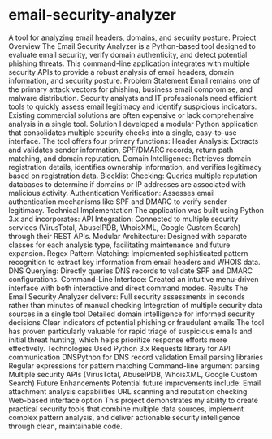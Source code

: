 # email-security-analyzer
A tool for analyzing email headers, domains, and security posture.
Project Overview
The Email Security Analyzer is a Python-based tool designed to evaluate email security, verify domain authenticity, and detect potential phishing threats. This command-line application integrates with multiple security APIs to provide a robust analysis of email headers, domain information, and security posture.
Problem Statement
Email remains one of the primary attack vectors for phishing, business email compromise, and malware distribution. Security analysts and IT professionals need efficient tools to quickly assess email legitimacy and identify suspicious indicators. Existing commercial solutions are often expensive or lack comprehensive analysis in a single tool.
Solution
I developed a modular Python application that consolidates multiple security checks into a single, easy-to-use interface. The tool offers four primary functions:
Header Analysis: Extracts and validates sender information, SPF/DMARC records, return path matching, and domain reputation.
Domain Intelligence: Retrieves domain registration details, identifies ownership information, and verifies legitimacy based on registration data.
Blocklist Checking: Queries multiple reputation databases to determine if domains or IP addresses are associated with malicious activity.
Authentication Verification: Assesses email authentication mechanisms like SPF and DMARC to verify sender legitimacy.
Technical Implementation
The application was built using Python 3.x and incorporates:
API Integration: Connected to multiple security services (VirusTotal, AbuseIPDB, WhoisXML, Google Custom Search) through their REST APIs.
Modular Architecture: Designed with separate classes for each analysis type, facilitating maintenance and future expansion.
Regex Pattern Matching: Implemented sophisticated pattern recognition to extract key information from email headers and WHOIS data.
DNS Querying: Directly queries DNS records to validate SPF and DMARC configurations.
Command-Line Interface: Created an intuitive menu-driven interface with both interactive and direct command modes.
Results
The Email Security Analyzer delivers:
Full security assessments in seconds rather than minutes of manual checking
Integration of multiple security data sources in a single tool
Detailed domain intelligence for informed security decisions
Clear indicators of potential phishing or fraudulent emails
The tool has proven particularly valuable for rapid triage of suspicious emails and initial threat hunting, which helps prioritize response efforts more effectively.
Technologies Used
Python 3.x
Requests library for API communication
DNSPython for DNS record validation
Email parsing libraries
Regular expressions for pattern matching
Command-line argument parsing
Multiple security APIs (VirusTotal, AbuseIPDB, WhoisXML, Google Custom Search)
Future Enhancements
Potential future improvements include:
Email attachment analysis capabilities
URL scanning and reputation checking
Web-based interface option
This project demonstrates my ability to create practical security tools that combine multiple data sources, implement complex pattern analysis, and deliver actionable security intelligence through clean, maintainable code.

